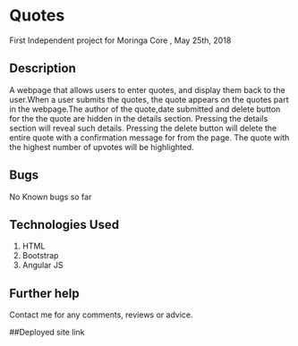 # Quotes

First Independent project for Moringa Core , May 25th, 2018

## Description
A webpage that allows users to enter quotes, and display them back to the user.When a user submits the quotes, the quote appears on the quotes part in the webpage.The author of the quote,date submitted and delete button for the the quote are hidden in the details section. Pressing the details section will reveal such details. Pressing the delete button will delete the entire quote with a confirmation message for from the page. The quote with the highest number of upvotes will be highlighted.


## Bugs
No Known bugs so far


## Technologies Used
1. HTML
2. Bootstrap
3. Angular JS

## Further help
Contact me for any comments, reviews or advice.

##Deployed site link
